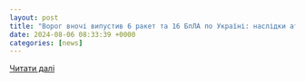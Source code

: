 ```yaml
---
layout: post
title: "Ворог вночі випустив 6 ракет та 16 БпЛА по Україні: наслідки атаки"
date: 2024-08-06 08:33:39 +0000
categories: [news]
---
```


[Читати далі](https://mind.ua/news/20277225-vorog-vnochi-vipustiv-6-raket-ta-16-bpla-po-ukrayini-naslidki-ataki)
